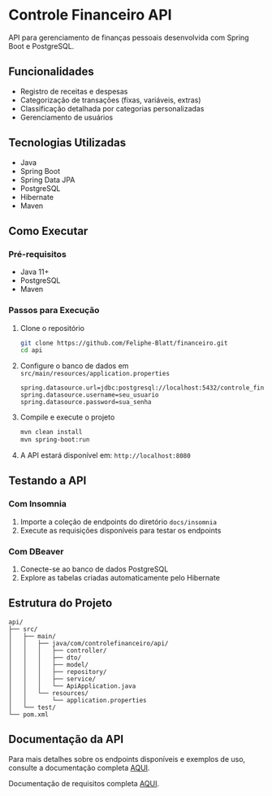 # Controle Financeiro API

API para gerenciamento de finanças pessoais desenvolvida com Spring Boot e PostgreSQL.

## Funcionalidades

- Registro de receitas e despesas
- Categorização de transações (fixas, variáveis, extras)
- Classificação detalhada por categorias personalizadas
- Gerenciamento de usuários

## Tecnologias Utilizadas

- Java
- Spring Boot
- Spring Data JPA
- PostgreSQL
- Hibernate
- Maven

## Como Executar

### Pré-requisitos

- Java 11+
- PostgreSQL
- Maven

### Passos para Execução

1. Clone o repositório
   ```bash
   git clone https://github.com/Feliphe-Blatt/financeiro.git
   cd api
   ```

2. Configure o banco de dados em `src/main/resources/application.properties`
   ```
   spring.datasource.url=jdbc:postgresql://localhost:5432/controle_financeiro
   spring.datasource.username=seu_usuario
   spring.datasource.password=sua_senha
   ```

3. Compile e execute o projeto
   ```bash
   mvn clean install
   mvn spring-boot:run
   ```

4. A API estará disponível em: `http://localhost:8080`

## Testando a API

### Com Insomnia

1. Importe a coleção de endpoints do diretório `docs/insomnia`
2. Execute as requisições disponíveis para testar os endpoints

### Com DBeaver

1. Conecte-se ao banco de dados PostgreSQL
2. Explore as tabelas criadas automaticamente pelo Hibernate

## Estrutura do Projeto

```
api/
├── src/
│   ├── main/
│   │   ├── java/com/controlefinanceiro/api/
│   │   │   ├── controller/
│   │   │   ├── dto/
│   │   │   ├── model/
│   │   │   ├── repository/
│   │   │   ├── service/
│   │   │   └── ApiApplication.java
│   │   └── resources/
│   │       └── application.properties
│   └── test/
└── pom.xml
```

## Documentação da API

Para mais detalhes sobre os endpoints disponíveis e exemplos de uso, consulte a documentação completa [AQUI](https://github.com/Feliphe-Blatt/financeiro/blob/main/api_backend/docs/Documentação.MD).

Documentação de requisitos completa [AQUI](https://github.com/Feliphe-Blatt/financeiro/blob/main/projetoControleFinanceiro.pdf).

